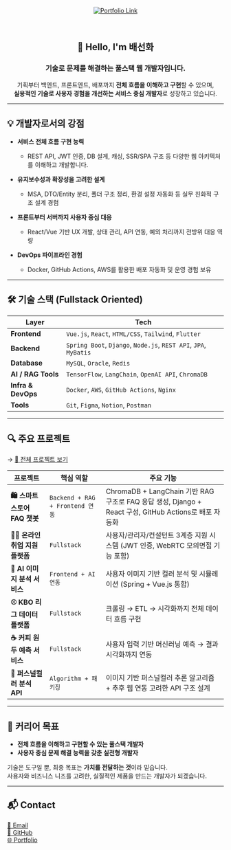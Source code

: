 <div align="center">

[![Portfolio Link](https://img.shields.io/badge/Portfolio-View%20My%20Work-blue?style=for-the-badge&logo=laptop&logoColor=white)](https://bae-sunny.github.io/)

</div>

<br/>

<div align="center">

## 👋 Hello, I'm **배선화**  
### 기술로 문제를 해결하는 **풀스택 웹 개발자**입니다.

기획부터 백엔드, 프론트엔드, 배포까지 **전체 흐름을 이해하고 구현**할 수 있으며,  
**실용적인 기술로 사용자 경험을 개선하는 서비스 중심 개발자**로 성장하고 있습니다.

</div>

---

## 💡 개발자로서의 강점

- **서비스 전체 흐름 구현 능력**  
  - REST API, JWT 인증, DB 설계, 캐싱, SSR/SPA 구조 등 다양한 웹 아키텍처를 이해하고 개발합니다.

- **유지보수성과 확장성을 고려한 설계**  
  - MSA, DTO/Entity 분리, 폴더 구조 정리, 환경 설정 자동화 등 실무 친화적 구조 설계 경험

- **프론트부터 서버까지 사용자 중심 대응**  
  - React/Vue 기반 UX 개발, 상태 관리, API 연동, 예외 처리까지 전방위 대응 역량

- **DevOps 파이프라인 경험**  
  - Docker, GitHub Actions, AWS를 활용한 배포 자동화 및 운영 경험 보유

---

## 🛠️ 기술 스택 (Fullstack Oriented)

| Layer | Tech |
|-------|------|
| **Frontend** | `Vue.js`, `React`, `HTML/CSS`, `Tailwind`, `Flutter` |
| **Backend** | `Spring Boot`, `Django`, `Node.js`, `REST API`, `JPA`, `MyBatis` |
| **Database** | `MySQL`, `Oracle`, `Redis` |
| **AI / RAG Tools** | `TensorFlow`, `LangChain`, `OpenAI API`, `ChromaDB` |
| **Infra & DevOps** | `Docker`, `AWS`, `GitHub Actions`, `Nginx` |
| **Tools** | `Git`, `Figma`, `Notion`, `Postman` |

---

## 🔍 주요 프로젝트

→ [📂 전체 프로젝트 보기](https://bae-sunny.github.io/)

| 프로젝트 | 핵심 역할 | 주요 기능 |
|----------|-----------|-----------|
| **🛍️ 스마트스토어 FAQ 챗봇** | `Backend + RAG + Frontend 연동` | ChromaDB + LangChain 기반 RAG 구조로 FAQ 응답 생성, Django + React 구성, GitHub Actions로 배포 자동화 |
| **🧑‍💼 온라인 취업 지원 플랫폼** | `Fullstack` | 사용자/관리자/컨설턴트 3계층 지원 시스템 (JWT 인증, WebRTC 모의면접 기능 포함) |
| **🎨 AI 이미지 분석 서비스** | `Frontend + AI 연동` | 사용자 이미지 기반 컬러 분석 및 시뮬레이션 (Spring + Vue.js 통합) |
| **⚾ KBO 리그 데이터 플랫폼** | `Fullstack` | 크롤링 → ETL → 시각화까지 전체 데이터 흐름 구현 |
| **☕ 커피 원두 예측 서비스** | `Fullstack` | 사용자 입력 기반 머신러닝 예측 → 결과 시각화까지 연동 |
| **🎨 퍼스널컬러 분석 API** | `Algorithm + 패키징` | 이미지 기반 퍼스널컬러 추론 알고리즘 + 추후 웹 연동 고려한 API 구조 설계 |

---

## 🎯 커리어 목표

- **전체 흐름을 이해하고 구현할 수 있는 풀스택 개발자**  
- **사용자 중심 문제 해결 능력을 갖춘 실전형 개발자**

기술은 도구일 뿐, 최종 목표는 **가치를 전달하는 것**이라 믿습니다.  
사용자와 비즈니스 니즈를 고려한, 실질적인 제품을 만드는 개발자가 되겠습니다.

---

## 📬 Contact

[📧 Email](mailto:bshwa0563@gmail.com)  
[🔗 GitHub](https://github.com/Bae-Sunny)  
[🌐 Portfolio](https://bae-sunny.github.io/)
